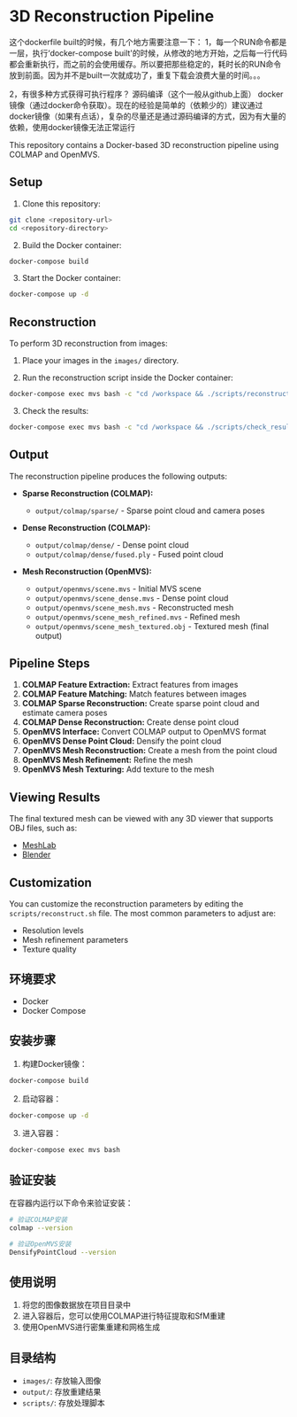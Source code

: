 # 3D Reconstruction Pipeline

这个dockerfile built的时候，有几个地方需要注意一下：
1，每一个RUN命令都是一层，执行‘docker-compose built'的时候，从修改的地方开始，之后每一行代码都会重新执行，而之前的会使用缓存。所以要把那些稳定的，耗时长的RUN命令放到前面。因为并不是built一次就成功了，重复下载会浪费大量的时间。。。

2，有很多种方式获得可执行程序？
  源码编译（这个一般从github上面）
  docker镜像（通过docker命令获取）。现在的经验是简单的（依赖少的）建议通过docker镜像（如果有点话），复杂的尽量还是通过源码编译的方式，因为有大量的依赖，使用docker镜像无法正常运行


This repository contains a Docker-based 3D reconstruction pipeline using COLMAP and OpenMVS.

## Setup

1. Clone this repository:
```bash
git clone <repository-url>
cd <repository-directory>
```

2. Build the Docker container:
```bash
docker-compose build
```

3. Start the Docker container:
```bash
docker-compose up -d
```

## Reconstruction

To perform 3D reconstruction from images:

1. Place your images in the `images/` directory.

2. Run the reconstruction script inside the Docker container:
```bash
docker-compose exec mvs bash -c "cd /workspace && ./scripts/reconstruct.sh"
```

3. Check the results:
```bash
docker-compose exec mvs bash -c "cd /workspace && ./scripts/check_results.sh"
```

## Output

The reconstruction pipeline produces the following outputs:

- **Sparse Reconstruction (COLMAP):**
  - `output/colmap/sparse/` - Sparse point cloud and camera poses

- **Dense Reconstruction (COLMAP):**
  - `output/colmap/dense/` - Dense point cloud
  - `output/colmap/dense/fused.ply` - Fused point cloud

- **Mesh Reconstruction (OpenMVS):**
  - `output/openmvs/scene.mvs` - Initial MVS scene
  - `output/openmvs/scene_dense.mvs` - Dense point cloud
  - `output/openmvs/scene_mesh.mvs` - Reconstructed mesh
  - `output/openmvs/scene_mesh_refined.mvs` - Refined mesh
  - `output/openmvs/scene_mesh_textured.obj` - Textured mesh (final output)

## Pipeline Steps

1. **COLMAP Feature Extraction:** Extract features from images
2. **COLMAP Feature Matching:** Match features between images
3. **COLMAP Sparse Reconstruction:** Create sparse point cloud and estimate camera poses
4. **COLMAP Dense Reconstruction:** Create dense point cloud
5. **OpenMVS Interface:** Convert COLMAP output to OpenMVS format
6. **OpenMVS Dense Point Cloud:** Densify the point cloud
7. **OpenMVS Mesh Reconstruction:** Create a mesh from the point cloud
8. **OpenMVS Mesh Refinement:** Refine the mesh
9. **OpenMVS Mesh Texturing:** Add texture to the mesh

## Viewing Results

The final textured mesh can be viewed with any 3D viewer that supports OBJ files, such as:
- [MeshLab](https://www.meshlab.net/)
- [Blender](https://www.blender.org/)

## Customization

You can customize the reconstruction parameters by editing the `scripts/reconstruct.sh` file. The most common parameters to adjust are:
- Resolution levels
- Mesh refinement parameters
- Texture quality

## 环境要求

- Docker
- Docker Compose

## 安装步骤

1. 构建Docker镜像：
```bash
docker-compose build
```

2. 启动容器：
```bash
docker-compose up -d
```

3. 进入容器：
```bash
docker-compose exec mvs bash
```

## 验证安装

在容器内运行以下命令来验证安装：

```bash
# 验证COLMAP安装
colmap --version

# 验证OpenMVS安装
DensifyPointCloud --version
```

## 使用说明

1. 将您的图像数据放在项目目录中
2. 进入容器后，您可以使用COLMAP进行特征提取和SfM重建
3. 使用OpenMVS进行密集重建和网格生成

## 目录结构

- `images/`: 存放输入图像
- `output/`: 存放重建结果
- `scripts/`: 存放处理脚本 